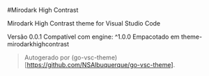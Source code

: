 #Mirodark High Contrast

Mirodark High Contrast theme for Visual Studio Code

Versão 0.0.1
Compatível com engine: ^1.0.0
Empacotado em theme-mirodarkhighcontrast

> Autogerado por (go-vsc-theme)[https://github.com/NSAlbuquerque/go-vsc-theme].